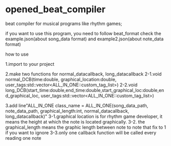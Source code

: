 # opened_beat_compiler
beat compiler for musical programs like rhythm games; 


if you want to use this program, you need to follow beat_format
check the example.json(about song_data format) and example2.json(about note_data format)

how to use

1.import to your project

2.make two functions for normal_datacallback, long_datacallback
  2-1.void normal_DCB(time:double, graphical_location:double, user_tags:std::vector<ALL_IN_ONE::custom_tag_list>)
  2-2.void long_DCB(start_time:double,end_time:double,start_graphical_loc:double,end_graphical_loc,  user_tags:std::vector<ALL_IN_ONE::custom_tag_list>)

3.add line"ALL_IN_ONE class_name = ALL_IN_ONE(song_data_path, note_data_path, graphical_length:int, normal_datacallback, long_datacallback)"
  3-1.graphical location is for rhythm game developer, it means the height at which the note is located graphically.
  3-2. the graphical_length means the graphic length between note to note that fix to 1 if you want to ignore
  3-3.only one callback function will be called every reading one note
